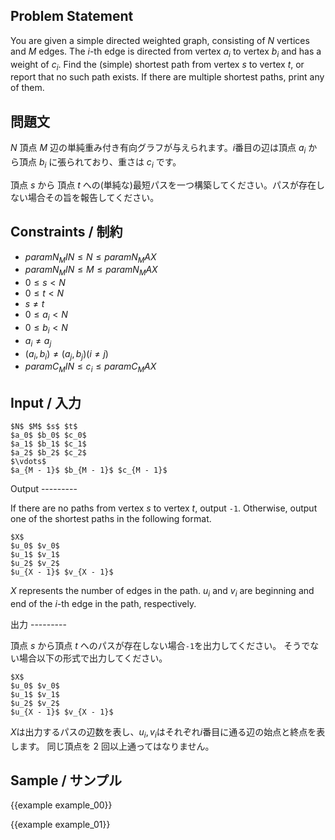 <div markdown="1" class="lang-en">

Problem Statement
---------

You are given a simple directed weighted graph, consisting of $N$ vertices and $M$ edges.
The $i$-th edge is directed from vertex $a_i$ to vertex $b_i$ and has a weight of $c_i$.
Find the (simple) shortest path from vertex $s$ to vertex $t$, or report that no such path exists.
If there are multiple shortest paths, print any of them.

</div>
<div markdown="1" class="lang-ja">

問題文
---------

$N$ 頂点 $M$ 辺の単純重み付き有向グラフが与えられます。$i$番目の辺は頂点 $a_i$ から頂点 $b_i$ に張られており、重さは $c_i$ です。

頂点 $s$ から 頂点 $t$ への(単純な)最短パスを一つ構築してください。パスが存在しない場合その旨を報告してください。

</div>

Constraints / 制約
---------

- ${{param N_MIN}} \leq N \leq {{param N_MAX}}$
- ${{param N_MIN}} \leq M \leq {{param N_MAX}}$
- $0 \leq s \lt N$
- $0 \leq t \lt N$
- $s \neq t$
- $0 \leq a_i \lt N$
- $0 \leq b_i \lt N$
- $a_i \neq a_j$
- $(a_i, b_i) \neq (a_j, b_j) (i \neq j)$
- ${{param C_MIN}} \leq c_i \leq {{param C_MAX}}$


Input / 入力
---------

```
$N$ $M$ $s$ $t$
$a_0$ $b_0$ $c_0$
$a_1$ $b_1$ $c_1$
$a_2$ $b_2$ $c_2$
$\vdots$
$a_{M - 1}$ $b_{M - 1}$ $c_{M - 1}$
```

<div markdown="1" class="lang-en">
Output
---------

If there are no paths from vertex $s$ to vertex $t$, output ```-1```.
Otherwise, output one of the shortest paths in the following format.
```
$X$
$u_0$ $v_0$
$u_1$ $v_1$
$u_2$ $v_2$
$u_{X - 1}$ $v_{X - 1}$
```
$X$ represents the number of edges in the path.
$u_i$ and $v_i$ are beginning and end of the $i$-th edge in the path, respectively.
</div>
<div markdown="1" class="lang-ja">
出力
---------

頂点 $s$ から頂点 $t$ へのパスが存在しない場合```-1```を出力してください。
そうでない場合以下の形式で出力してください。
```
$X$
$u_0$ $v_0$
$u_1$ $v_1$
$u_2$ $v_2$
$u_{X - 1}$ $v_{X - 1}$
```
$X$は出力するパスの辺数を表し、$u_i, v_i$はそれぞれ$i$番目に通る辺の始点と終点を表します。
同じ頂点を $2$ 回以上通ってはなりません。
</div>


Sample / サンプル
---------

{{example example_00}}

{{example example_01}}
